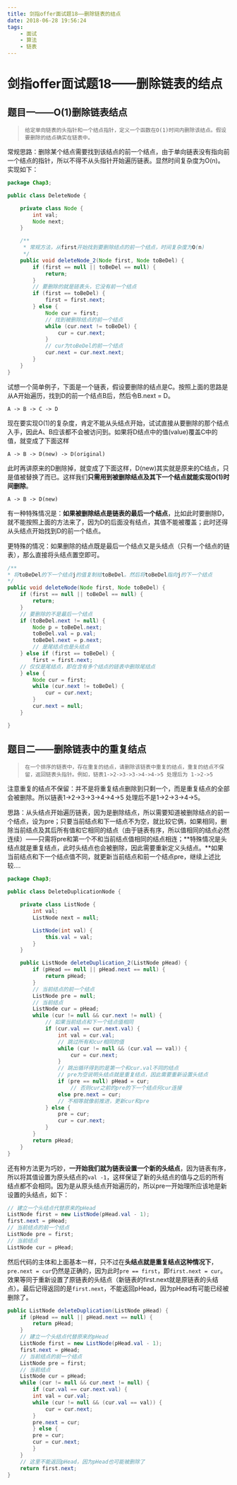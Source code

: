 ```yaml
---
title: 剑指offer面试题18——删除链表的结点
date: 2018-06-28 19:56:24
tags: 
    - 面试
    - 算法
    - 链表
---
```

# 剑指offer面试题18——删除链表的结点

## 题目一——O(1)删除链表结点

> ```
> 给定单向链表的头指针和一个结点指针，定义一个函数在O(1)时间内删除该结点。假设要删除的结点确实在链表中。
> ```

常规思路：删除某个结点需要找到该结点的前一个结点，由于单向链表没有指向前一个结点的指针，所以不得不从头指针开始遍历链表。显然时间复杂度为O(n)。实现如下：

```java
package Chap3;

public class DeleteNode {

    private class Node {
        int val;
        Node next;
    }

    /**
     * 常规方法，从first开始找到要删除结点的前一个结点，时间复杂度为O(n)
     */
    public void deleteNode_2(Node first, Node toBeDel) {
        if (first == null || toBeDel == null) {
            return;
        }
        // 要删除的就是链表头，它没有前一个结点
        if (first == toBeDel) {
            first = first.next;
        } else {
            Node cur = first;
          	// 找到被删除结点的前一个结点
            while (cur.next != toBeDel) {
                cur = cur.next;
            }
            // cur为toBeDel的前一个结点
            cur.next = cur.next.next;
        }
    }
}

```

试想一个简单例子，下面是一个链表，假设要删除的结点是C。按照上面的思路是从A开始遍历，找到D的前一个结点B后，然后令B.next = D。

```
A -> B -> C -> D
```

现在要实现O(1)的复杂度，肯定不能从头结点开始，试试直接从要删除的那个结点入手，因此A、B应该都不会被访问到。如果将D结点中的值(value)覆盖C中的值，就变成了下面这样

```
A -> B -> D(new) -> D(original)
```

此时再讲原来的D删除掉，就变成了下面这样，D(new)其实就是原来的C结点，只是值被替换了而已。这样我们**只需用到被删除结点及其下一个结点就能实现O(1)时间删除**。

```
A -> B -> D(new)
```

有一种特殊情况是：**如果被删除结点是链表的最后一个结点**，比如此时要删除D，就不能按照上面的方法来了，因为D的后面没有结点，其值不能被覆盖；此时还得从头结点开始找到D的前一个结点。

更特殊的情况：如果删除的结点既是最后一个结点又是头结点（只有一个结点的链表），那么直接将头结点置空即可。

```java
/**
* 将toBeDel的下一个结点j的值复制给toBeDel。然后将toBeDel指向j的下一个结点
*/
public void deleteNode(Node first, Node toBeDel) {
  	if (first == null || toBeDel == null) {
    	return;
  	}
  	// 要删除的不是最后一个结点
  	if (toBeDel.next != null) {
    	Node p = toBeDel.next;
    	toBeDel.val = p.val;
    	toBeDel.next = p.next;
    	// 是尾结点也是头结点
  	} else if (first == toBeDel) {
    	first = first.next;
    // 仅仅是尾结点，即在含有多个结点的链表中删除尾结点
  	} else {
    	Node cur = first;
    	while (cur.next != toBeDel) {
      		cur = cur.next;
    	}
    	cur.next = null;
  	}

}
```

## 题目二——删除链表中的重复结点

> ```
> 在一个排序的链表中，存在重复的结点，请删除该链表中重复的结点，重复的结点不保留，返回链表头指针。例如，链表1->2->3->3->4->4->5 处理后为 1->2->5
> ```

注意重复的结点不保留：并不是将重复结点删除到只剩一个，而是重复结点的全部会被删除。所以链表1->2->3->3->4->4->5 处理后不是1->2->3->4->5。

思路：从头结点开始遍历链表，因为是删除结点，所以需要知道被删除结点的前一个结点，设为pre；只要当前结点和下一结点不为空，就比较它俩，如果相同，删除当前结点及其后所有值和它相同的结点（由于链表有序，所以值相同的结点必然连续）——只需将pre和第一个不和当前结点值相同的结点相连；**特殊情况是头结点就是重复结点，此时头结点也会被删除，因此需要重新定义头结点。**如果当前结点和下一个结点值不同，就更新当前结点和前一个结点pre，继续上述比较....

```java
package Chap3;

public class DeleteDuplicationNode {

    private class ListNode {
        int val;
        ListNode next = null;

        ListNode(int val) {
            this.val = val;
        }
    }

    public ListNode deleteDuplication_2(ListNode pHead) {
        if (pHead == null || pHead.next == null) {
            return pHead;
        }
        // 当前结点的前一个结点
        ListNode pre = null;
        // 当前结点
        ListNode cur = pHead;
        while (cur != null && cur.next != null) {
            // 如果当前结点和下一个结点值相同
            if (cur.val == cur.next.val) {
                int val = cur.val;
                // 跳过所有和cur相同的值
                while (cur != null && (cur.val == val)) {
                    cur = cur.next;
                }
                // 跳出循环得到的是第一个和cur.val不同的结点
                // pre为空说明头结点就是重复结点，因此需要重新设置头结点
                if (pre == null) pHead = cur;
                    // 否则cur之前的pre的下一个结点何cur连接
                else pre.next = cur;
                // 不相等就像前推进，更新cur和pre
            } else {
                pre = cur;
                cur = cur.next;
            }
        }
        return pHead;
    }
}

```

还有种方法更为巧妙，**一开始我们就为链表设置一个新的头结点**，因为链表有序，所以将其值设置为原头结点的`val -1`，这样保证了新的头结点的值与之后的所有结点都不会相同。因为是从原头结点开始遍历的，所以pre一开始理所应该地是新设置的头结点，如下：

```java
// 建立一个头结点代替原来的pHead
ListNode first = new ListNode(pHead.val - 1);
first.next = pHead;
// 当前结点的前一个结点
ListNode pre = first;
// 当前结点
ListNode cur = pHead;
```

然后代码的主体和上面基本一样，只不过在**头结点就是重复结点这种情况下**，`pre.next = cur`仍然是正确的，因为此时`pre == first`，即`first.next = cur`。效果等同于重新设置了原链表的头结点（新链表的first.next就是原链表的头结点）。最后记得返回的是`first.next`，不能返回pHead，因为pHead有可能已经被删除了。

```java
public ListNode deleteDuplication(ListNode pHead) {
  	if (pHead == null || pHead.next == null) {
    	return pHead;
  	}
  	// 建立一个头结点代替原来的pHead
  	ListNode first = new ListNode(pHead.val - 1);
  	first.next = pHead;
  	// 当前结点的前一个结点
  	ListNode pre = first;
  	// 当前结点
  	ListNode cur = pHead;
  	while (cur != null && cur.next != null) {
    	if (cur.val == cur.next.val) {
      	int val = cur.val;
      	while (cur != null && (cur.val == val)) {
        	cur = cur.next;
      	}
      	pre.next = cur;
    	} else {
      	pre = cur;
      	cur = cur.next;
    	}
  	}
  	// 这里不能返回pHead，因为pHead也可能被删除了
  	return first.next;
}
```

